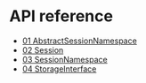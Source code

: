 # API reference

 - [01 AbstractSessionNamespace](01-abstract-session-namespace.md)
 - [02 Session](02-session.md)
 - [03 SessionNamespace](03-session-namespace.md)
 - [04 StorageInterface](04-storage-interface.md)
